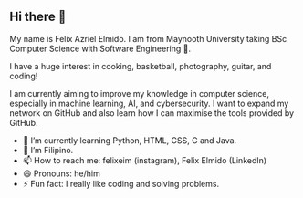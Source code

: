 ## Hi there 👋

My name is Felix Azriel Elmido. I am from Maynooth University taking BSc Computer Science with Software Engineering 🏫.

I have a huge interest in cooking, basketball, photography, guitar, and coding!

I am currently aiming to improve my knowledge in computer science, especially in machine learning, AI, and cybersecurity. I want to expand my network on GitHub and also learn how I can maximise the tools provided by GitHub.

- 🌱 I’m currently learning Python, HTML, CSS, C and Java.
- 👯 I’m Filipino.
- 📫 How to reach me: felixeim (instagram), Felix Elmido (LinkedIn)
- 😄 Pronouns: he/him
- ⚡ Fun fact: I really like coding and solving problems.

